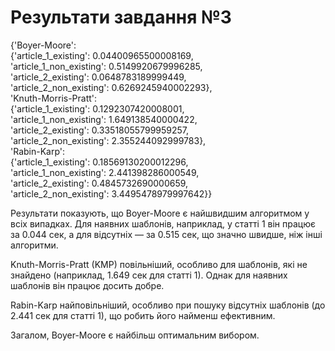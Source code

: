 # Результати завдання №3
{'Boyer-Moore':\
{'article_1_existing': 0.04400965500008169,\
'article_1_non_existing': 0.5149920679996285,\
'article_2_existing': 0.0648783189999449,\
'article_2_non_existing': 0.6269245940002293},\
'Knuth-Morris-Pratt':\
{'article_1_existing': 0.1292307420008001,\
'article_1_non_existing': 1.649138540000422,\
'article_2_existing': 0.33518055799959257,\
'article_2_non_existing': 2.355244092999783},\
'Rabin-Karp':\
{'article_1_existing': 0.18569130200012296,\
'article_1_non_existing': 2.441398286000549,\
'article_2_existing': 0.4845732690000659,\
'article_2_non_existing': 3.4495478979997642}}

Результати показують, що Boyer-Moore є найшвидшим алгоритмом у всіх випадках. Для наявних шаблонів, наприклад, у статті 1 він працює за 0.044 сек, а для відсутніх — за 0.515 сек, що значно швидше, ніж інші алгоритми.

Knuth-Morris-Pratt (KMP) повільніший, особливо для шаблонів, які не знайдено (наприклад, 1.649 сек для статті 1). Однак для наявних шаблонів він працює досить добре.

Rabin-Karp найповільніший, особливо при пошуку відсутніх шаблонів (до 2.441 сек для статті 1), що робить його найменш ефективним.

Загалом, Boyer-Moore є найбільш оптимальним вибором.
